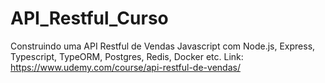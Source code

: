 # API_Restful_Curso
Construindo uma API Restful de Vendas Javascript com Node.js, Express, Typescript, TypeORM, Postgres, Redis, Docker etc.
Link: https://www.udemy.com/course/api-restful-de-vendas/
